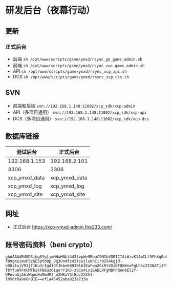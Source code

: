 # 研发后台（夜幕行动）


## 更新

### 正式后台
- 后端 `sh /opt/www/scripts/game/ymxd/rsync_go_game_admin.sh`
- 前端 `sh /opt/www/scripts/game/ymxd/rsync_vue_game_admin.sh`
- API `sh /opt/www/scripts/game/ymxd/rsync_xcp_api.sh`
- DCS `sh /opt/www/scripts/game/ymxd/rsync_xcp_dcs.sh`


## SVN
- 前端和后端 `svn://192.168.1.148:11002/xcp_sdk/xcp-admin`
- API（多项目通用） `svn://192.168.1.148:11002/xcp_sdk/xcp-api`
- DCS（多项目通用） `svn://192.168.1.148:11002/xcp_sdk/xcp-dcs`


## 数据库链接
| 测试后台      | 正式后台      |
| ------------- | ------------- |
| 192.168.1.153 | 192.168.2.101 |
| 3306          | 3306          |
| xcp_ymxd_data | xcp_ymxd_data |
| xcp_ymxd_log  | xcp_ymxd_log  |
| xcp_ymxd_site | xcp_ymxd_site |


## 网址
- 正式后台 <https://xcp-ymxd-admin.fire233.com/>


## 账号密码资料（beni crypto）
```
gAAAAAdR40DSibgSYgljmHHwHNbl443tvpWe9ReaC9NIbVORICI4iWivK14mCLf5FhKq0oC5W1m0NuUkGuHcF9eAwgnMR7oJz16lzFPEn6hSq-TB9gKeimuP5zGE5ptb8p_Dq3Un4fz43icujluNhIirO254kgjd-bO8iIujV93jf1Ku3rIgd13f3bbe6893Bl61EaFwu2GiRtVOiNFQkWnxPgLhScZIVNATjJP3VuGxwXPte1JspLbazIXLbUv-fbYfueVFmCMTbikFB8uz61qorY1HJ-zbCo4ixiEAELRFgMBFPQen8El2f-OPovuAjAkiWqonHuMmUMJ_u2HKaY3lBezXXXh1-lMX0r6a9oGnDIE==ef1a45452aba823e733a
```
